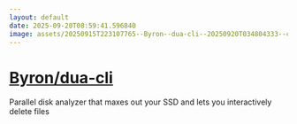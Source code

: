 ```yaml
---
layout: default
date: 2025-09-20T08:59:41.596840
image: assets/20250915T223107765--Byron--dua-cli--20250920T034804333--cropped.png
---
```


# [Byron/dua-cli](https://github.com/Byron/dua-cli)

Parallel disk analyzer that maxes out your SSD and lets you interactively delete files
